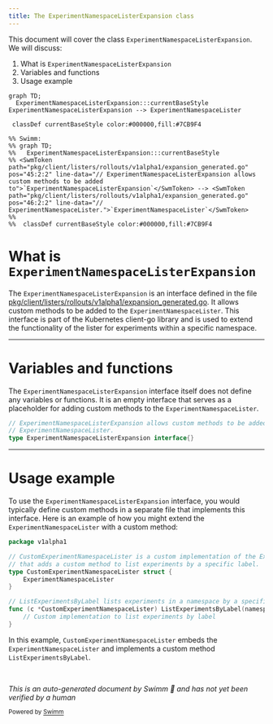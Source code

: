 ```yaml
---
title: The ExperimentNamespaceListerExpansion class
---
```

This document will cover the class <SwmToken path="pkg/client/listers/rollouts/v1alpha1/expansion_generated.go" pos="45:2:2" line-data="// ExperimentNamespaceListerExpansion allows custom methods to be added to">`ExperimentNamespaceListerExpansion`</SwmToken>. We will discuss:

1. What is <SwmToken path="pkg/client/listers/rollouts/v1alpha1/expansion_generated.go" pos="45:2:2" line-data="// ExperimentNamespaceListerExpansion allows custom methods to be added to">`ExperimentNamespaceListerExpansion`</SwmToken>
2. Variables and functions
3. Usage example

```mermaid
graph TD;
  ExperimentNamespaceListerExpansion:::currentBaseStyle
ExperimentNamespaceListerExpansion --> ExperimentNamespaceLister

 classDef currentBaseStyle color:#000000,fill:#7CB9F4

%% Swimm:
%% graph TD;
%%   ExperimentNamespaceListerExpansion:::currentBaseStyle
%% <SwmToken path="pkg/client/listers/rollouts/v1alpha1/expansion_generated.go" pos="45:2:2" line-data="// ExperimentNamespaceListerExpansion allows custom methods to be added to">`ExperimentNamespaceListerExpansion`</SwmToken> --> <SwmToken path="pkg/client/listers/rollouts/v1alpha1/expansion_generated.go" pos="46:2:2" line-data="// ExperimentNamespaceLister.">`ExperimentNamespaceLister`</SwmToken>
%% 
%%  classDef currentBaseStyle color:#000000,fill:#7CB9F4
```

# What is <SwmToken path="pkg/client/listers/rollouts/v1alpha1/expansion_generated.go" pos="45:2:2" line-data="// ExperimentNamespaceListerExpansion allows custom methods to be added to">`ExperimentNamespaceListerExpansion`</SwmToken>

The <SwmToken path="pkg/client/listers/rollouts/v1alpha1/expansion_generated.go" pos="45:2:2" line-data="// ExperimentNamespaceListerExpansion allows custom methods to be added to">`ExperimentNamespaceListerExpansion`</SwmToken> is an interface defined in the file <SwmPath>[pkg/client/listers/rollouts/v1alpha1/expansion_generated.go](pkg/client/listers/rollouts/v1alpha1/expansion_generated.go)</SwmPath>. It allows custom methods to be added to the <SwmToken path="pkg/client/listers/rollouts/v1alpha1/expansion_generated.go" pos="46:2:2" line-data="// ExperimentNamespaceLister.">`ExperimentNamespaceLister`</SwmToken>. This interface is part of the Kubernetes client-go library and is used to extend the functionality of the lister for experiments within a specific namespace.

<SwmSnippet path="/pkg/client/listers/rollouts/v1alpha1/expansion_generated.go" line="45">

---

# Variables and functions

The <SwmToken path="pkg/client/listers/rollouts/v1alpha1/expansion_generated.go" pos="45:2:2" line-data="// ExperimentNamespaceListerExpansion allows custom methods to be added to">`ExperimentNamespaceListerExpansion`</SwmToken> interface itself does not define any variables or functions. It is an empty interface that serves as a placeholder for adding custom methods to the <SwmToken path="pkg/client/listers/rollouts/v1alpha1/expansion_generated.go" pos="46:2:2" line-data="// ExperimentNamespaceLister.">`ExperimentNamespaceLister`</SwmToken>.

```go
// ExperimentNamespaceListerExpansion allows custom methods to be added to
// ExperimentNamespaceLister.
type ExperimentNamespaceListerExpansion interface{}
```

---

</SwmSnippet>

# Usage example

To use the <SwmToken path="pkg/client/listers/rollouts/v1alpha1/expansion_generated.go" pos="45:2:2" line-data="// ExperimentNamespaceListerExpansion allows custom methods to be added to">`ExperimentNamespaceListerExpansion`</SwmToken> interface, you would typically define custom methods in a separate file that implements this interface. Here is an example of how you might extend the <SwmToken path="pkg/client/listers/rollouts/v1alpha1/expansion_generated.go" pos="46:2:2" line-data="// ExperimentNamespaceLister.">`ExperimentNamespaceLister`</SwmToken> with a custom method:

```go
package v1alpha1

// CustomExperimentNamespaceLister is a custom implementation of the ExperimentNamespaceListerExpansion interface
// that adds a custom method to list experiments by a specific label.
type CustomExperimentNamespaceLister struct {
    ExperimentNamespaceLister
}

// ListExperimentsByLabel lists experiments in a namespace by a specific label.
func (c *CustomExperimentNamespaceLister) ListExperimentsByLabel(namespace string, label string) ([]*v1alpha1.Experiment, error) {
    // Custom implementation to list experiments by label
}
```

In this example, `CustomExperimentNamespaceLister` embeds the <SwmToken path="pkg/client/listers/rollouts/v1alpha1/expansion_generated.go" pos="46:2:2" line-data="// ExperimentNamespaceLister.">`ExperimentNamespaceLister`</SwmToken> and implements a custom method `ListExperimentsByLabel`.

&nbsp;

*This is an auto-generated document by Swimm 🌊 and has not yet been verified by a human*

<SwmMeta version="3.0.0" repo-id="Z2l0aHViJTNBJTNBaW50dWl0LWFyZ28tcm9sbG91dHMtZGVtbyUzQSUzQVN3aW1tLURlbW8=" repo-name="intuit-argo-rollouts-demo"><sup>Powered by [Swimm](/)</sup></SwmMeta>
